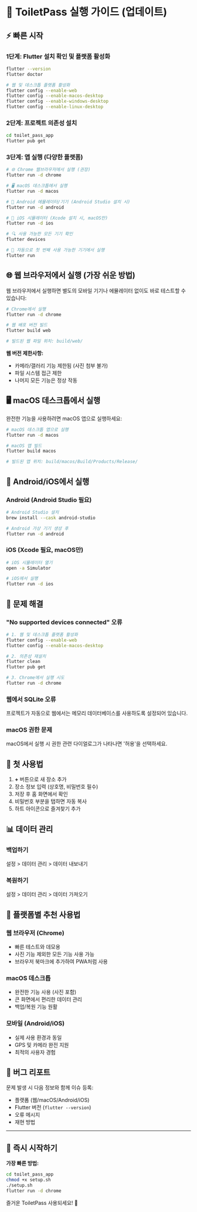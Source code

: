# 🚽 ToiletPass 실행 가이드 (업데이트)

## ⚡ 빠른 시작

### 1단계: Flutter 설치 확인 및 플랫폼 활성화
```bash
flutter --version
flutter doctor

# 웹 및 데스크톱 플랫폼 활성화
flutter config --enable-web
flutter config --enable-macos-desktop
flutter config --enable-windows-desktop
flutter config --enable-linux-desktop
```

### 2단계: 프로젝트 의존성 설치
```bash
cd toilet_pass_app
flutter pub get
```

### 3단계: 앱 실행 (다양한 플랫폼)
```bash
# 🌐 Chrome 웹브라우저에서 실행 (권장)
flutter run -d chrome

# 🖥️ macOS 데스크톱에서 실행
flutter run -d macos

# 📱 Android 에뮬레이터/기기 (Android Studio 설치 시)
flutter run -d android

# 📱 iOS 시뮬레이터 (Xcode 설치 시, macOS만)
flutter run -d ios

# 🔍 사용 가능한 모든 기기 확인
flutter devices

# 🎯 자동으로 첫 번째 사용 가능한 기기에서 실행
flutter run
```

## 🌐 웹 브라우저에서 실행 (가장 쉬운 방법)

웹 브라우저에서 실행하면 별도의 모바일 기기나 에뮬레이터 없이도 바로 테스트할 수 있습니다:

```bash
# Chrome에서 실행
flutter run -d chrome

# 웹 배포 버전 빌드
flutter build web

# 빌드된 웹 파일 위치: build/web/
```

**웹 버전 제한사항:**
- 카메라/갤러리 기능 제한됨 (사진 첨부 불가)
- 파일 시스템 접근 제한
- 나머지 모든 기능은 정상 작동

## 🖥️ macOS 데스크톱에서 실행

완전한 기능을 사용하려면 macOS 앱으로 실행하세요:

```bash
# macOS 데스크톱 앱으로 실행
flutter run -d macos

# macOS 앱 빌드
flutter build macos

# 빌드된 앱 위치: build/macos/Build/Products/Release/
```

## 📱 Android/iOS에서 실행

### Android (Android Studio 필요)
```bash
# Android Studio 설치
brew install --cask android-studio

# Android 가상 기기 생성 후
flutter run -d android
```

### iOS (Xcode 필요, macOS만)
```bash
# iOS 시뮬레이터 열기
open -a Simulator

# iOS에서 실행
flutter run -d ios
```

## 🔧 문제 해결

### "No supported devices connected" 오류
```bash
# 1. 웹 및 데스크톱 플랫폼 활성화
flutter config --enable-web
flutter config --enable-macos-desktop

# 2. 의존성 재설치
flutter clean
flutter pub get

# 3. Chrome에서 실행 시도
flutter run -d chrome
```

### 웹에서 SQLite 오류
프로젝트가 자동으로 웹에서는 메모리 데이터베이스를 사용하도록 설정되어 있습니다.

### macOS 권한 문제
macOS에서 실행 시 권한 관련 다이얼로그가 나타나면 '허용'을 선택하세요.

## 🎯 첫 사용법

1. **+** 버튼으로 새 장소 추가
2. 장소 정보 입력 (상호명, 비밀번호 필수)
3. 저장 후 홈 화면에서 확인
4. 비밀번호 부분을 탭하면 자동 복사
5. 하트 아이콘으로 즐겨찾기 추가

## 📊 데이터 관리

### 백업하기
설정 > 데이터 관리 > 데이터 내보내기

### 복원하기  
설정 > 데이터 관리 > 데이터 가져오기

## 🌟 플랫폼별 추천 사용법

### 웹 브라우저 (Chrome)
- 빠른 테스트와 데모용
- 사진 기능 제외한 모든 기능 사용 가능
- 브라우저 북마크에 추가하여 PWA처럼 사용

### macOS 데스크톱
- 완전한 기능 사용 (사진 포함)
- 큰 화면에서 편리한 데이터 관리
- 백업/복원 기능 원활

### 모바일 (Android/iOS)
- 실제 사용 환경과 동일
- GPS 및 카메라 완전 지원
- 최적의 사용자 경험

## 🐛 버그 리포트

문제 발생 시 다음 정보와 함께 이슈 등록:
- 플랫폼 (웹/macOS/Android/iOS)
- Flutter 버전 (`flutter --version`)
- 오류 메시지
- 재현 방법

---

## 🚀 즉시 시작하기

**가장 빠른 방법:**
```bash
cd toilet_pass_app
chmod +x setup.sh
./setup.sh
flutter run -d chrome
```

즐거운 ToiletPass 사용되세요! 🎉
